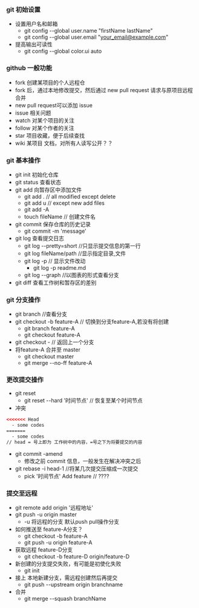 ### git 初始设置
+ 设置用户名和邮箱
    + git config --global user.name "firstName lastName"
    + git config --global user.email "your_email@example.com"
+ 提高输出可读性
    + git config --global color.ui auto
    
### github 一般功能
+ fork 创建某项目的个人远程仓
+ fork 后，通过本地修改提交，然后通过 new pull request 请求与原项目远程合并
+ new pull request可以添加 issue
+ issue 相关问题
+ watch 对某个项目的关注
+ follow 对某个作者的关注
+ star 项目收藏，便于后续查找
+ wiki 某项目 文档，对所有人读写公开？？

### git 基本操作
+ git init 初始化仓库
+ git status 查看状态
+ git add 向暂存区中添加文件
    + git add . // all modified except delete
    + git add u // except new add files
    + git add -A
    + touch fileName // 创建文件名
+ git commit 保存仓库的历史记录
    + git commit -m 'message'
+ git log 查看提交日志
    + git log --pretty=short //只显示提交信息的第一行
    + git log fileName/path //显示指定目录,文件
    + git log -p // 显示文件改动
        + git log -p readme.md
    + git log --graph //以图表的形式查看分支
+ git diff 查看工作树和暂存区的差别

### git 分支操作
+ git branch //查看分支
+ git checkout -b feature-A // 切换到分支feature-A,若没有将创建
    + git branch feature-A
    + git checkout feature-A
+ git checkout - // 返回上一个分支
+ 将feature-A 合并至 master
    + git checkout master
    + git merge --no-ff feature-A
    
### 更改提交操作
+ git reset
    + git reset --hard '时间节点' // 恢复至某个时间节点
+ 冲突
```html
<<<<<<< Head
  - some codes
=======
  - some codes
// head = 号上即为 工作树中的内容，=号之下为将要提交的内容
```
+ git commit -amend 
    + 修改之前 commit 信息，一般发生在解决冲突之后
+ git rebase -i head-1 //将某几次提交压缩成一次提交
    + pick '时间节点' Add feature // ????
    
### 提交至远程
+ git remote add origin '远程地址'
+ git push -u origin master
    + -u 将远程的分支 默认push pull操作分支
+ 如何推送至 feature-A分支？
    + git checkout -b feature-A
    + git push -u origin feature-A
+ 获取远程 feature-D分支
    + git checkout -b feature-D origin/feature-D 
+ 新创建的分支提交失败，有可能是初使化失败
    + git init
+ 接上 本地新建分支，需远程创建然后再提交
    + git push --upstream origin branchname
+ 合并
    + git merge --squash branchName
   
        